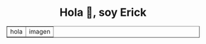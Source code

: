 <h1 align="center">Hola 👋, soy Erick</h1>
<table border="none">
  <tr>
    <td>
      hola
    </td>
    <td>
      imagen
    </td>
  </tr>
</table>

